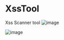 # XssTool
Xss Scanner tool
![image](https://user-images.githubusercontent.com/33581493/165750264-f48d728f-5b58-4809-8a5e-a4d585224141.png)


![image](https://user-images.githubusercontent.com/33581493/165750589-50a13c20-0796-413b-ac07-62b056358cba.png)

